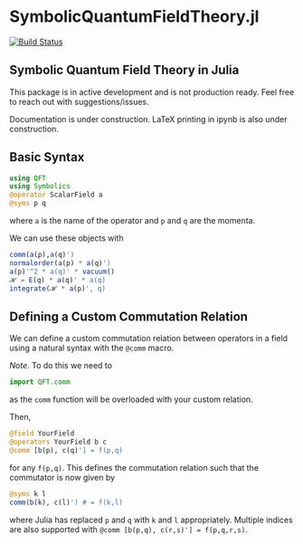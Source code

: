 # SymbolicQuantumFieldTheory.jl

[![Build Status](https://github.com/CianLM/QFT.jl/actions/workflows/CI.yml/badge.svg?branch=main)](https://github.com/CianLM/QFT.jl/actions/workflows/CI.yml?query=branch%3Amain)

## Symbolic Quantum Field Theory in Julia

This package is in active development and is not production ready. Feel free to reach out with suggestions/issues.

Documentation is under construction. LaTeX printing in ipynb is also under construction.

## Basic Syntax

```julia
using QFT
using Symbolics
@operator ScalarField a
@syms p q
```
where `a` is the name of the operator and `p` and `q` are the momenta.


We can use these objects with
```julia
comm(a(p),a(q)')
normalorder(a(p) * a(q)')
a(p)'^2 * a(q)' * vacuum()
ℋ = E(q) * a(q)' * a(q)
integrate(ℋ * a(p)', q)
```

## Defining a Custom Commutation Relation

We can define a custom commutation relation between operators in a field using a natural syntax with the `@comm` macro.

*Note*. To do this we need to
```julia
import QFT.comm
```
as the `comm` function will be overloaded with your custom relation.

Then,
```julia
@field YourField
@operators YourField b c
@comm [b(p), c(q)'] = f(p,q)
```
for any `f(p,q)`.
This defines the commutation relation such that the commutator is now given by
```julia
@syms k l 
comm(b(k), c(l)') # = f(k,l)
```
where Julia has replaced `p` and `q` with `k` and `l` appropriately. Multiple indices are also supported with `@comm [b(p,q), c(r,s)'] = f(p,q,r,s)`.